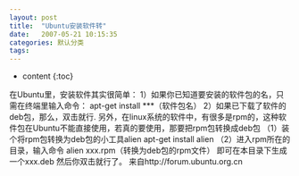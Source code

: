 ```yaml
---
layout: post
title:  "Ubuntu安装软件转"
date:   2007-05-21 10:15:35
categories: 默认分类
tags:
---
```


* content
{:toc}

在Ubuntu里，安装软件其实很简单：
1）如果你已知道要安装的软件包的名，只需在终端里输入命令：
apt-get install ***（软件包名）
2）如果已下载了软件的deb包，那么，双击就行.
另外，在linux系统的软件中，有很多是rpm的，这种软件包在Ubuntu不能直接使用，若真的要使用，那要把rpm包转换成deb包
（1）装个将rpm包转换为deb包的小工具alien
apt-get install alien
（2）进入rpm所在的目录，输入命令
alien xxx.rpm（转换为deb包的rpm文件）
即可在本目录下生成一个xxx.deb
然后你双击就行了。
来自http://forum.ubuntu.org.cn
        
